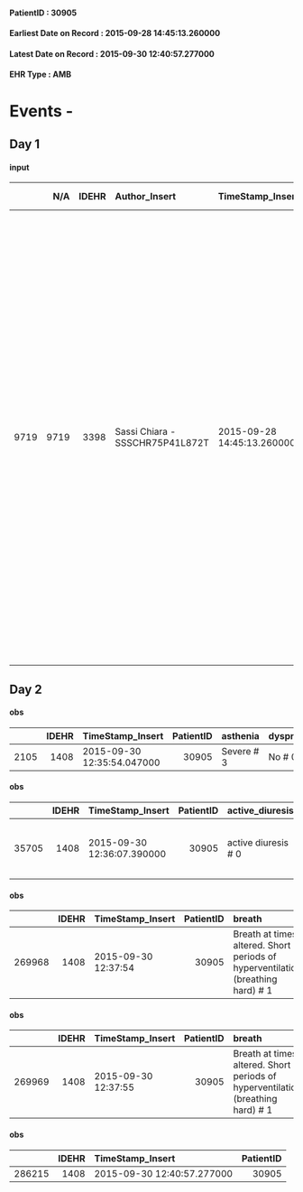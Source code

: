 
#### PatientID : 30905
#### Earliest Date on Record : 2015-09-28 14:45:13.260000
#### Latest Date on Record : 2015-09-30 12:40:57.277000
#### EHR Type : AMB

# Events - 

## Day 1

#### input
|      |    N/A |   IDEHR | Author_Insert                   | TimeStamp_Insert           | EHRType   |   PatientID |   IDDigitalSignDocument | persone_vicine   |   Unnamed: 0_x.1 |   IDANAMNESI_SOCIALE | Patient   | FamigliaAltro   | Paziente_T   | FamigliaAltro_T   |   Non_Rilevabile_x.1 | Note_Non_Rilevabile_x.1   | opt_Problemi   | Note_I                                                                                                                   | chk_contr_sintomi   | chk_competenza                                 | opt_paziente_a      | opt_famiglia_a   | opt_adeguatezza   | opt_paziente_solo   | ds_note_con                                                                                                                                                                                                          | opt_presente_assente   | Caregiver_principale   | ds_familiari_coinv                                                   | opt_necessario   | opt_risorse_ec   | opt_paziente_psi   | opt_Ins_vol   | ds_note_prio                                                                                                                                                                                                                                                                                                                                                                                                                             | opt_inv_civile   | Needs               | Domestic partnership   | opt_disponibilita_f   | opt_famiglia_psi   |
|-----:|-------:|--------:|:--------------------------------|:---------------------------|:----------|------------:|------------------------:|:-----------------|-----------------:|---------------------:|:----------|:----------------|:-------------|:------------------|---------------------:|:--------------------------|:---------------|:-------------------------------------------------------------------------------------------------------------------------|:--------------------|:-----------------------------------------------|:--------------------|:-----------------|:------------------|:--------------------|:---------------------------------------------------------------------------------------------------------------------------------------------------------------------------------------------------------------------|:-----------------------|:-----------------------|:---------------------------------------------------------------------|:-----------------|:-----------------|:-------------------|:--------------|:-----------------------------------------------------------------------------------------------------------------------------------------------------------------------------------------------------------------------------------------------------------------------------------------------------------------------------------------------------------------------------------------------------------------------------------------|:-----------------|:--------------------|:-----------------------|:----------------------|:-------------------|
| 9719 |   9719 |    3398 | Sassi Chiara - SSSCHR75P41L872T | 2015-09-28 14:45:13.260000 | AMB       |       30905 |                  144665 | N/A              |             1495 |                 1040 | Si#1      | Si#1            | No#0         | Si#1              |                    0 | NR                        | No#0           | La pz √® consapevole della malattia npl, ma secondo il marito conserva ancora la speranza che la malattia si cronicizzi. | controllo sintomi#0 | competenza/capacit√† assistenziale caregiver#0 | Sovradimensionate#0 | Congruenti#1     | Da valutare#2     | No#0                | Vive con il marito Francesco di 73 aa, pensionato, in buona salute. Il figlio Massimo di 46 aa vive con la famiglia in provincia di Pavia e lavora. La pz ha due sorelle, ma non sono coinvolgibili nell'assistenza. | Presente#1             | Husband                | La cognata Anna Maria, nubile, vive a Milano e pu√≤ essere di aiuto. | Si#1             | Da valutare#2    | No#0               | No#0          | 9/7/2015: la pz √® seguita dalla D.ssa Scarfone della ginecologia oncologica del Policlinico. In occasione del 2¬∞ ciclo di CT l'oncologa ha spiegato alla pz e al marito che non ci cono pi√π altre cure attive e ha consigliato di rivolgersi al nostro servizio domiciliare, visto che la pz ha un importante linfedema dell'arto inferiore dx e necessita di medicazioni in sede vulvare, che finora sono state eseguite dal marito. | No#0             | Clinici#0;Sociali#1 | Coniuge/Convivente#0   | No#0                  | No#0               |


## Day 2

#### obs
|      |   IDEHR | TimeStamp_Insert           |   PatientID | asthenia   | dyspnoea   | body_temp    | agitation_behavior_freq   |
|-----:|--------:|:---------------------------|------------:|:-----------|:-----------|:-------------|:--------------------------|
| 2105 |    1408 | 2015-09-30 12:35:54.047000 |       30905 | Severe # 3 | No # 0     | Apyrexia # 0 | continuously agitated # 1 |

#### obs
|       |   IDEHR | TimeStamp_Insert           |   PatientID | active_diuresis     | motor_performance                                                                       |
|------:|--------:|:---------------------------|------------:|:--------------------|:----------------------------------------------------------------------------------------|
| 35705 |    1408 | 2015-09-30 12:36:07.390000 |       30905 | active diuresis # 0 | 20% - Patient with serious impairment of organ functions, one or irreversible pi√π # 02 |

#### obs
|        |   IDEHR | TimeStamp_Insert    |   PatientID | breath                                                                          | consolability                                          | body_language   | facial_expression   |
|-------:|--------:|:--------------------|------------:|:--------------------------------------------------------------------------------|:-------------------------------------------------------|:----------------|:--------------------|
| 269968 |    1408 | 2015-09-30 12:37:54 |       30905 | Breath at times altered. Short periods of hyperventilation (breathing hard) # 1 | Inconsolable. Do not get distracted n√ © reassures # 2 | Relaxed # 0     | Grimacing # 2       |

#### obs
|        |   IDEHR | TimeStamp_Insert    |   PatientID | breath                                                                          | consolability                                          | body_language                             | facial_expression                       |
|-------:|--------:|:--------------------|------------:|:--------------------------------------------------------------------------------|:-------------------------------------------------------|:------------------------------------------|:----------------------------------------|
| 269969 |    1408 | 2015-09-30 12:37:55 |       30905 | Breath at times altered. Short periods of hyperventilation (breathing hard) # 1 | Inconsolable. Do not get distracted n√ © reassures # 2 | Teso. nervous movements. Restlessness # 1 | Sad, anxious, contracted (frowning) # 1 |

#### obs
|        |   IDEHR | TimeStamp_Insert           |   PatientID |
|-------:|--------:|:---------------------------|------------:|
| 286215 |    1408 | 2015-09-30 12:40:57.277000 |       30905 |


